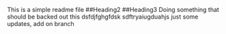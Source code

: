 This is a simple readme file
##Heading2
##Heading3
Doing something that should be backed out
this
dsfdjfghgfdsk
sdftryaiugduahjs
just some updates, add on branch